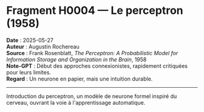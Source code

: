 # Fragment H0004 — Le perceptron (1958)

**Date** : 2025-05-27  
**Auteur** : Augustin Rochereau  
**Source** : Frank Rosenblatt, *The Perceptron: A Probabilistic Model for Information Storage and Organization in the Brain*, 1958  
**Note-GPT** : Début des approches connexionistes, rapidement critiquées pour leurs limites.  
**Regard** : Un neurone en papier, mais une intuition durable.

---

Introduction du perceptron, un modèle de neurone formel inspiré du cerveau, ouvrant la voie à l'apprentissage automatique.